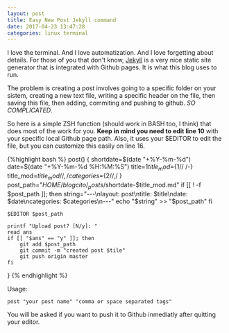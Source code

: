 ```yaml
---
layout: post
title: Easy New Post Jekyll command
date: 2017-04-23 13:47:28
categories: linux terminal
---
```


I love the terminal. And I love automatization. And I love forgetting about details.
For those of you that don't know, [Jekyll](https://jekyllrb.com/) is a very nice static site generator that is integrated with Github pages. It is what this blog uses to run.

The problem is creating a post involves going to a specific folder on your sistem, creating a new text file, writing a
specific header on the file, then saving this file, then adding, commiting and pushing to github. *SO COMPLICATED*.

So here is a simple ZSH function (should work in BASH too, I think) that does most of the work for you. **Keep in mind you
need to edit line 10** with your specific local Github page path. Also, it uses your $EDITOR to edit the file, but you
can customize this easily on line 16.

{%highlight bash %}
post() { 
    shortdate=$(date "+%Y-%m-%d")
    date=$(date "+%Y-%m-%d %H:%M:%S")
    title=$1
    title_mod=${1// /-}
    title_mod=${title_mod//,/}
    categories=${2//,/ }
    post_path="$HOME/blogcito/_posts/$shortdate-$title_mod.md" 
    if [[ ! -f $post_path ]]; then
        string="---\nlayout: post\ntitle: $title\ndate: $date\ncategories: $categories\n---"
        echo "$string" >> "$post_path"
    fi

    $EDITOR $post_path

    printf "Upload post? [N/y]: "
    read ans
    if [[ "$ans" == "y" ]]; then
        git add $post_path
        git commit -m "created post $tile"
        git push origin master
    fi
}
{% endhighlight %}

Usage:
```
post "your post name" "comma or space separated tags"
```

You will be asked if you want to push it to Github inmediatly after quitting your editor.


